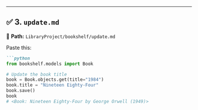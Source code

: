 
---

## ✅ 3. `update.md`

📄 **Path:** `LibraryProject/bookshelf/update.md`

Paste this:

```markdown
```python
from bookshelf.models import Book

# Update the book title
book = Book.objects.get(title="1984")
book.title = "Nineteen Eighty-Four"
book.save()
book
# <Book: Nineteen Eighty-Four by George Orwell (1949)>
